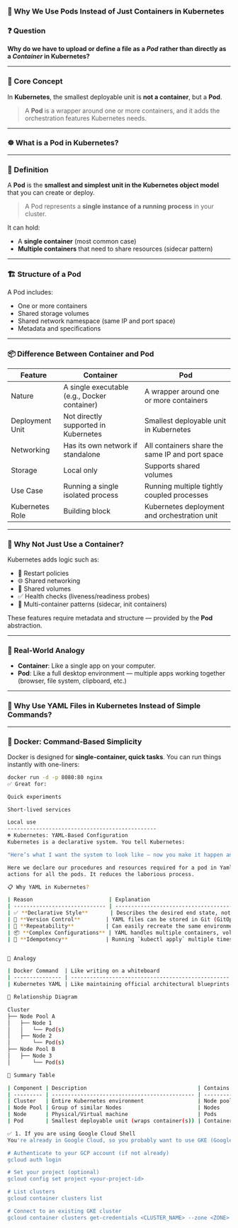 ### 🐳 Why We Use Pods Instead of Just Containers in Kubernetes

### ❓ Question
**Why do we have to upload or define a file as a _Pod_ rather than directly as a _Container_ in Kubernetes?**

---

### 🔑 Core Concept

In **Kubernetes**, the smallest deployable unit is **not a container**, but a **Pod**.

> A **Pod** is a wrapper around one or more containers, and it adds the orchestration features Kubernetes needs.

---
### ☸️ What is a Pod in Kubernetes?

---

### 🧩 Definition

A **Pod** is the **smallest and simplest unit in the Kubernetes object model** that you can create or deploy.

> A Pod represents a **single instance of a running process** in your cluster.

It can hold:
- A **single container** (most common case)
- **Multiple containers** that need to share resources (sidecar pattern)

---

### 🏗️ Structure of a Pod

A Pod includes:
- One or more containers
- Shared storage volumes
- Shared network namespace (same IP and port space)
- Metadata and specifications

---
### 📦 Difference Between Container and Pod

| Feature             | **Container**                                     | **Pod**                                                             |
|---------------------|--------------------------------------------------|---------------------------------------------------------------------|
| Nature              | A single executable (e.g., Docker container)      | A wrapper around one or more containers                            |
| Deployment Unit     | Not directly supported in Kubernetes              | Smallest deployable unit in Kubernetes                             |
| Networking          | Has its own network if standalone                 | All containers share the same IP and port space                    |
| Storage             | Local only                                        | Supports shared volumes                                            |
| Use Case            | Running a single isolated process                 | Running multiple tightly coupled processes                         |
| Kubernetes Role     | Building block                                    | Kubernetes deployment and orchestration unit                       |

---

### 🧠 Why Not Just Use a Container?

Kubernetes adds logic such as:

- 🔁 Restart policies
- 🌐 Shared networking
- 📂 Shared volumes
- ✅ Health checks (liveness/readiness probes)
- 🧱 Multi-container patterns (sidecar, init containers)

These features require metadata and structure — provided by the **Pod** abstraction.

---

### 🧱 Real-World Analogy

- **Container**: Like a single app on your computer.
- **Pod**: Like a full desktop environment — multiple apps working together (browser, file system, clipboard, etc.)

---

### 📄 Why Use YAML Files in Kubernetes Instead of Simple Commands?

---

### 🐳 Docker: Command-Based Simplicity

Docker is designed for **single-container, quick tasks**. You can run things instantly with one-liners:

```bash
docker run -d -p 8080:80 nginx
✅ Great for:

Quick experiments

Short-lived services

Local use
-----------------------------------------------
☸️ Kubernetes: YAML-Based Configuration
Kubernetes is a declarative system. You tell Kubernetes:

"Here’s what I want the system to look like — now you make it happen and maintain it."

Here we declare our procedures and resources required for a pod in Yaml file so that kubernetes would take all the
actions for all the pods. It reduces the laborious process.

📋 Why YAML in Kubernetes?

| Reason                        | Explanation                                                             |
| ----------------------------- | ----------------------------------------------------------------------- |
| ✅ **Declarative Style**       | Describes the desired end state, not just one-time commands.            |
| 💾 **Version Control**        | YAML files can be stored in Git (GitOps), tracked, reviewed.            |
| 🔁 **Repeatability**          | Can easily recreate the same environment (test, staging, prod).         |
| 📦 **Complex Configurations** | YAML handles multiple containers, volumes, env vars, probes, etc.       |
| 🔧 **Idempotency**            | Running `kubectl apply` multiple times won’t cause duplicate resources. |


🧠 Analogy

| Docker Command  | Like writing on a whiteboard                       |
| --------------- | -------------------------------------------------- |
| Kubernetes YAML | Like maintaining official architectural blueprints |

🧬 Relationship Diagram

Cluster
├── Node Pool A
│   ├── Node 1
│   │   └── Pod(s)
│   ├── Node 2
│       └── Pod(s)
├── Node Pool B
│   ├── Node 3
│       └── Pod(s)

🔗 Summary Table

| Component | Description                                   | Contains          |
| --------- | --------------------------------------------- | ----------------- |
| Cluster   | Entire Kubernetes environment                 | Node pools, Nodes |
| Node Pool | Group of similar Nodes                        | Nodes             |
| Node      | Physical/Virtual machine                      | Pods              |
| Pod       | Smallest deployable unit (wraps container(s)) | Containers        |

✅ 1. If you are using Google Cloud Shell
You're already in Google Cloud, so you probably want to use GKE (Google Kubernetes Engine).

# Authenticate to your GCP account (if not already)
gcloud auth login

# Set your project (optional)
gcloud config set project <your-project-id>

# List clusters
gcloud container clusters list

# Connect to an existing GKE cluster
gcloud container clusters get-credentials <CLUSTER_NAME> --zone <ZONE>

